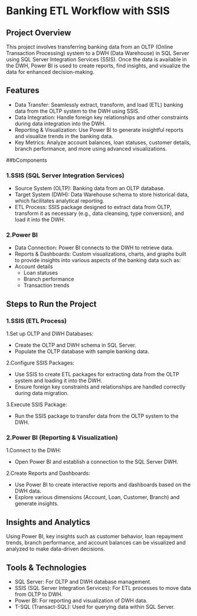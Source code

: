 # Banking ETL Workflow with SSIS
## Project Overview
This project involves transferring banking data from an OLTP (Online Transaction Processing) system to a DWH (Data Warehouse) in SQL Server using SQL Server Integration Services (SSIS). Once the data is available in the DWH, Power BI is used to create reports, find insights, and visualize the data for enhanced decision-making.

## Features
* Data Transfer: Seamlessly extract, transform, and load (ETL) banking data from the OLTP system to the DWH using SSIS.
* Data Integration: Handle foreign key relationships and other constraints during data integration into the DWH.
* Reporting & Visualization: Use Power BI to generate insightful reports and visualize trends in the banking data.
* Key Metrics: Analyze account balances, loan statuses, customer details, branch performance, and more using advanced visualizations.

##bComponents
### 1.SSIS (SQL Server Integration Services)

* Source System (OLTP): Banking data from an OLTP database.
* Target System (DWH): Data Warehouse schema to store historical data, which facilitates analytical reporting.
* ETL Process: SSIS package designed to extract data from OLTP, transform it as necessary (e.g., data cleansing, type conversion), and load it into the DWH.
### 2.Power BI

* Data Connection: Power BI connects to the DWH to retrieve data.
* Reports & Dashboards: Custom visualizations, charts, and graphs built to provide insights into various aspects of the banking data such as:
* Account details
    * Loan statuses
    * Branch performance
    * Transaction trends
## Steps to Run the Project
### 1.SSIS (ETL Process)
1.Set up OLTP and DWH Databases:
* Create the OLTP and DWH schema in SQL Server.
* Populate the OLTP database with sample banking data.

2.Configure SSIS Packages:
* Use SSIS to create ETL packages for extracting data from the OLTP system and loading it into the DWH.
* Ensure foreign key constraints and relationships are handled correctly during data migration.

3.Execute SSIS Package:
* Run the SSIS package to transfer data from the OLTP system to the DWH.

### 2.Power BI (Reporting & Visualization)
1.Connect to the DWH:
* Open Power BI and establish a connection to the SQL Server DWH.

2.Create Reports and Dashboards:
* Use Power BI to create interactive reports and dashboards based on the DWH data.
* Explore various dimensions (Account, Loan, Customer, Branch) and generate insights.

## Insights and Analytics
Using Power BI, key insights such as customer behavior, loan repayment trends, branch performance, and account balances can be visualized and analyzed to make data-driven decisions.

## Tools & Technologies
* SQL Server: For OLTP and DWH database management.
* SSIS (SQL Server Integration Services): For ETL processes to move data from OLTP to DWH.
* Power BI: For reporting and visualization of DWH data.
* T-SQL (Transact-SQL): Used for querying data within SQL Server.
